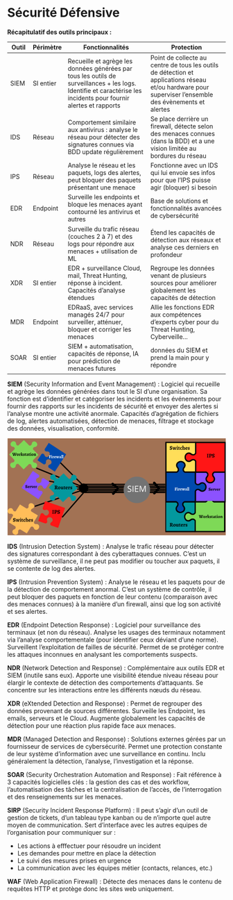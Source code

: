 # Sécurité Défensive

**Récapitulatif des outils principaux :**

| Outil | Périmètre | Fonctionnalités | Protection |
|---|---|---|---|
| SIEM | SI entier | Recueille et agrège les données générées par tous les outils de surveillances + les logs. Identifie et caractérise les incidents pour fournir alertes et rapports | Point de collecte au centre de tous les outils de détection et applications réseau et/ou hardware pour superviser l’ensemble des évènements et alertes |
| IDS | Réseau | Comportement similaire aux antivirus : analyse le réseau pour détecter des signatures connues via BDD update régulièrement | Se place derrière un firewall, détecte selon des menaces connues (dans la BDD) et a une vision limitée au bordures du réseau |
| IPS | Réseau | Analyse le réseau et les paquets, logs des alertes, peut bloquer des paquets présentant une menace | Fonctionne avec un IDS qui lui envoie ses infos pour que l’IPS puisse agir (bloquer) si besoin |
| EDR | Endpoint | Surveille les endpoints et bloque les menaces ayant contourné les antivirus et autres | Base de solutions et fonctionnalités avancées de cybersécurité |
| NDR | Réseau | Surveille du trafic réseau (couches 2 à 7) et des logs pour répondre aux menaces + utilisation de ML | Étend les capacités de détection aux réseaux et analyse ces derniers en profondeur |
| XDR | SI entier | EDR + surveillance Cloud, mail, Threat Hunting, réponse à incident. Capacités d’analyse étendues | Regroupe les données venant de plusieurs sources pour améliorer globalement les capacités de détection |
| MDR | Endpoint | EDRaaS, avec services managés 24/7 pour surveiller, atténuer, bloquer et corriger les menaces | Allie les fonctions EDR aux compétences d’experts cyber pour du Threat Hunting, Cyberveille... |
| SOAR | SI entier | SIEM + automatisation, capacités de réponse, IA pour prédiction de menaces futures | données du SIEM et prend la main pour y répondre |

**SIEM** (Security Information and Event Management) : Logiciel qui recueille et agrège les données générées dans tout le SI d’une organisation. Sa fonction est d’identifier et catégoriser les incidents et les événements pour fournir des rapports sur les incidents de sécurité et envoyer des alertes si l’analyse montre une activité anormale. Capacités d’agrégation de fichiers de log, alertes automatisées, détection de menaces, filtrage et stockage des données, visualisation, conformité.

![Visuel SIEM](/Resources/Images/IDS.png "SIEM")

**IDS** (Intrusion Detection System) : Analyse le trafic réseau pour détecter des signatures correspondant à des cyberattaques connues. C’est un système de surveillance, il ne peut pas modifier ou toucher aux paquets, il se contente de log des alertes.

**IPS** (Intrusion Prevention System) : Analyse le réseau et les paquets pour de la détection de comportement anormal. C’est un système de contrôle, il peut bloquer des paquets en fonction de leur contenu (comparaison avec des menaces connues) à la manière d’un firewall, ainsi que log son activité et ses alertes.

**EDR** (Endpoint Detection Response) : Logiciel pour surveillance des terminaux (et non du réseau). Analyse les usages des terminaux notamment via l’analyse comportementale (pour identifier ceux déviant d’une norme). Surveillent l’exploitation de failles de sécurité. Permet de se protéger contre les attaques inconnues en analysant les comportements suspects.

**NDR** (Network Detection and Response) : Complémentaire aux outils EDR et SIEM (inutile sans eux). Apporte une visibilité étendue niveau réseau pour élargir le contexte de détection des comportements d’attaquants. Se concentre sur les interactions entre les différents nœuds du réseau.

**XDR** (eXtended Detection and Response) : Permet de regrouper des données provenant de sources différentes. Surveille les Endpoint, les emails, serveurs et le Cloud. Augmente globalement les capacités de détection pour une réaction plus rapide face aux menaces.

**MDR** (Managed Detection and Response) : Solutions externes gérées par un fournisseur de services de cybersécurité. Permet une protection constante de leur système d’information avec une surveillance en continu. Inclu généralement la détection, l’analyse, l’investigation et la réponse.

**SOAR** (Security Orchestration Automation and Response) : Fait référence à 3 capacités logicielles clés : la gestion des cas et des workflow, l’automatisation des tâches et la centralisation de l’accès, de l’interrogation et des renseignements sur les menaces.

**SIRP** (Security Incident Response Platform) : Il peut s’agir d’un outil de gestion de tickets, d’un tableau type kanban ou de n’importe quel autre moyen de communication. Sert d’interface avec les autres equipes de l’organisation pour communiquer sur :
-	Les actions à efffectuer pour résoudre un incident
-	Les demandes pour mettre en place la détection
-	Le suivi des mesures prises en urgence
-	La communication avec les équipes métier (contacts, relances, etc.)

**WAF** (Web Application Firewall) : Détecte des menaces dans le contenu de requêtes HTTP et protège donc les sites web uniquement.
